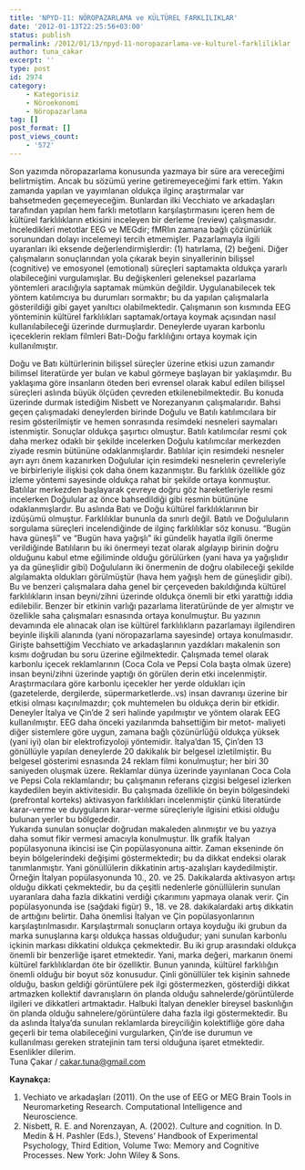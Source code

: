 ```yaml
---
title: 'NPYD-11: NÖROPAZARLAMA ve KÜLTÜREL FARKLILIKLAR'
date: '2012-01-13T22:25:56+03:00'
status: publish
permalink: /2012/01/13/npyd-11-noropazarlama-ve-kulturel-farkliliklar
author: tuna_cakar
excerpt: ''
type: post
id: 2974
category:
    - Kategorisiz
    - Nöroekonomi
    - Nöropazarlama
tag: []
post_format: []
post_views_count:
    - '572'
---
```

Son yazımda nöropazarlama konusunda yazmaya bir süre ara vereceğimi belirtmiştim. Ancak bu sözümü yerine getiremeyeceğimi fark ettim. Yakın zamanda yapılan ve yayımlanan oldukça ilginç araştırmalar var bahsetmeden geçemeyeceğim. Bunlardan ilki Vecchiato ve arkadaşları tarafından yapılan hem farklı metotların karşılaştırmasını içeren hem de kültürel farklılıkların etkisini inceleyen bir derleme (review) çalışmasıdır. İnceledikleri metotlar EEG ve MEGdir; fMRIın zamana bağlı çözünürlük sorunundan dolayı incelemeyi tercih etmemişler. Pazarlamayla ilgili uyaranları iki eksende değerlendirmişlerdir: (1) hatırlama, (2) beğeni. Diğer çalışmaların sonuçlarından yola çıkarak beyin sinyallerinin bilişsel (cognitive) ve emosyonel (emotional) süreçleri saptamakta oldukça yararlı olabileceğini vurgulamışlar. Bu değişkenleri geleneksel pazarlama yöntemleri aracılığıyla saptamak mümkün değildir. Uygulanabilecek tek yöntem katılımcıya bu durumları sormaktır; bu da yapılan çalışmalarla gösterildiği gibi gayet yanıltıcı olabilmektedir. Çalışmanın son kısmında EEG yönteminin kültürel farklılıkları saptamak/ortaya koymak açısından nasıl kullanılabileceği üzerinde durmuşlardır. Deneylerde uyaran karbonlu içeceklerin reklam filmleri Batı-Doğu farklılığını ortaya koymak için kullanılmıştır.  
  
Doğu ve Batı kültürlerinin bilişsel süreçler üzerine etkisi uzun zamandır bilimsel literatürde yer bulan ve kabul görmeye başlayan bir yaklaşımdır. Bu yaklaşıma göre insanların öteden beri evrensel olarak kabul edilen bilişsel süreçleri aslında büyük ölçüden çevreden etkilenebilmektedir. Bu konuda üzerinde durmak istediğim Nisbett ve Norezanyanın çalışmalarıdır. Bahsi geçen çalışmadaki deneylerden birinde Doğulu ve Batılı katılımcılara bir resim gösterilmiştir ve hemen sonrasında resimdeki nesneleri saymaları istenmiştir. Sonuçlar oldukça şaşırtıcı olmuştur. Batılı katılımcılar resmi çok daha merkez odaklı bir şekilde incelerken Doğulu katılımcılar merkezden ziyade resmin bütününe odaklanmışlardır. Batılılar için resimdeki nesneler ayrı ayrı önem kazanırken Doğulular için resimdeki nesnelerin çevreleriyle ve birbirleriyle ilişkisi çok daha önem kazanmıştır. Bu farklılık özellikle göz izleme yöntemi sayesinde oldukça rahat bir şekilde ortaya konmuştur. Batılılar merkezden başlayarak çevreye doğru göz hareketleriyle resmi incelerken Doğulular az önce bahsedildiği gibi resmin bütününe odaklanmışlardır. Bu aslında Batı ve Doğu kültürel farklılıklarının bir izdüşümü olmuştur. Farklılıklar bununla da sınırlı değil. Batılı ve Doğuluların sorgulama süreçleri incelendiğinde de ilginç farklılıklar söz konusu. “Bugün hava güneşli” ve “Bugün hava yağışlı” iki gündelik hayatla ilgili önerme verildiğinde Batılıların bu iki önermeyi tezat olarak algılayıp birinin doğru olduğunu kabul etme eğiliminde olduğu görülürken (yani hava ya yağışlıdır ya da güneşlidir gibi) Doğuluların iki önermenin de doğru olabileceği şekilde algılamakta oldukları görülmüştür (hava hem yağışlı hem de güneşlidir gibi). Bu ve benzeri çalışmalara daha genel bir çerçeveden bakıldığında kültürel farklılıkların insan beyni/zihni üzerinde oldukça önemli bir etki yarattığı iddia edilebilir. Benzer bir etkinin varlığı pazarlama literatüründe de yer almıştır ve özellikle saha çalışmaları esnasında ortaya konulmuştur. Bu yazının devamında ele alınacak olan ise kültürel farklılıkların pazarlamayı ilgilendiren beyinle ilişkili alanında (yani nöropazarlama sayesinde) ortaya konulmasıdır.  
Girişte bahsettiğim Vecchiato ve arkadaşlarının yazdıkları makalenin son kısmı doğrudan bu soru üzerine eğilmektedir. Çalışmada temel olarak karbonlu içecek reklamlarının (Coca Cola ve Pepsi Cola başta olmak üzere) insan beyni/zihni üzerinde yaptığı ön görülen derin etki incelenmiştir. Araştırmacılara göre karbonlu içecekler her yerde oldukları için (gazetelerde, dergilerde, süpermarketlerde..vs) insan davranışı üzerine bir etkisi olması kaçınılmazdır; çok muhtemelen bu oldukça derin bir etkidir. Deneyler İtalya ve Çin’de 2 seri halinde yapılmıştır ve yöntem olarak EEG kullanılmıştır. EEG daha önceki yazılarımda bahsettiğim bir metot- maliyeti diğer sistemlere göre uygun, zamana bağlı çözünürlüğü oldukça yüksek (yani iyi) olan bir elektrofizyoloji yöntemidir. İtalya’dan 15, Çin’den 13 gönüllüyle yapılan deneylerde 20 dakikalık bir belgesel izletilmiştir. Bu belgesel gösterimi esnasında 24 reklam filmi konulmuştur; her biri 30 saniyeden oluşmak üzere. Reklamlar dünya üzerinde yayınlanan Coca Cola ve Pepsi Cola reklamlarıdır; bu çalışmanın referans çizgisi belgesel izlerken kaydedilen beyin aktivitesidir. Bu çalışmada özellikle ön beyin bölgesindeki (prefrontal korteks) aktivasyon farklılıkları incelenmiştir çünkü literatürde karar-verme ve duyguların karar-verme süreçleriyle ilgisini etkisi olduğu bulunan yerler bu bölgededir.  
Yukarıda sunulan sonuçlar doğrudan makaleden alınmıştır ve bu yazıya daha somut fikir vermesi amacıyla konulmuştur. İlk grafik İtalyan popülasyonuna ikincisi ise Çin popülasyonuna aittir. Zaman ekseninde ön beyin bölgelerindeki değişimi göstermektedir; bu da dikkat endeksi olarak tanımlanmıştır. Yani gönüllülerin dikkatinin artış-azalışları kaydedilmiştir. Örneğin İtalyan popülasyonunda 10., 20. ve 25. Dakikalarda aktivasyon artışı olduğu dikkati çekmektedir, bu da çeşitli nedenlerle gönüllülerin sunulan uyaranlara daha fazla dikkatini verdiği çıkarımını yapmaya olanak verir. Çin popülasyonunda ise (sağdaki figür) 9., 18. ve 28. dakikalardaki artış dikkatin de arttığını belirtir. Daha önemlisi İtalyan ve Çin popülasyonlarının karşılaştırılmasıdır. Karşılaştırmalı sonuçların ortaya koyduğu iki grubun da marka sunuşlarına karşı oldukça hassas olduğudur; yani sunulan karbonlu içkinin markası dikkatini oldukça çekmektedir. Bu iki grup arasındaki oldukça önemli bir benzerliğe işaret etmektedir. Yani, marka değeri, markanın önemi kültürel farklılıklardan öte bir özelliktir. Bunun yanında, kültürel farklılığın önemli olduğu bir boyut söz konusudur. Çinli gönüllüler tek kişinin sahnede olduğu, baskın geldiği görüntülere pek ilgi göstermezken, gösterdiği dikkat artmazken kollektif davranışların ön planda olduğu sahnelerde/görüntülerde ilgileri ve dikkatleri artmaktadır. Halbuki İtalyan denekler bireysel baskınlığın ön planda olduğu sahnelere/görüntülere daha fazla ilgi göstermektedir. Bu da aslında İtalya’da sunulan reklamlarda bireyciliğin kolektifliğe göre daha geçerli bir tema olabileceğini vurgularken, Çin’de ise durumun ve kullanılması gereken stratejinin tam tersi olduğuna işaret etmektedir.  
Esenlikler dilerim.  
Tuna Çakar / cakar.tuna@gmail.com  
   
**Kaynakça:**

1. Vechiato ve arkadaşları (2011). On the use of EEG or MEG Brain Tools in Neuromarketing Research. Computational Intelligence and Neuroscience.
2. Nisbett, R. E. and Norenzayan, A. (2002). Culture and cognition. In D. Medin &amp; H. Pashler (Eds.), Stevens’ Handbook of Experimental Psychology, Third Edition, Volume Two: Memory and Cognitive Processes. New York: John Wiley &amp; Sons.